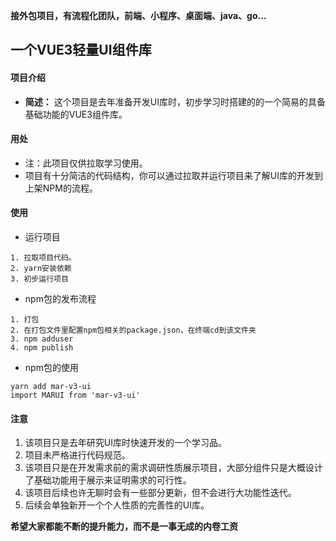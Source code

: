 **接外包项目，有流程化团队，前端、小程序、桌面端、java、go...**

## 一个VUE3轻量UI组件库

#### 项目介绍
- **简述：** 这个项目是去年准备开发UI库时，初步学习时搭建的的一个简易的具备基础功能的VUE3组件库。

#### 用处
- 注：此项目仅供拉取学习使用。
- 项目有十分简洁的代码结构，你可以通过拉取并运行项目来了解UI库的开发到上架NPM的流程。

#### 使用
- 运行项目

```
1. 拉取项目代码。
2. yarn安装依赖
3. 初步运行项目
```
- npm包的发布流程

```
1. 打包
2. 在打包文件里配置npm包相关的package.json，在终端cd到该文件夹
3. npm adduser
4. npm publish
```
- npm包的使用
```
yarn add mar-v3-ui
import MARUI from 'mar-v3-ui'
```
#### 注意

1. 该项目只是去年研究UI库时快速开发的一个学习品。
2. 项目未严格进行代码规范。
3. 该项目只是在开发需求前的需求调研性质展示项目，大部分组件只是大概设计了基础功能用于展示来证明需求的可行性。
4. 该项目后续也许无聊时会有一些部分更新，但不会进行大功能性迭代。
5. 后续会单独新开一个个人性质的完善性的UI库。

**希望大家都能不断的提升能力，而不是一事无成的内卷工资**